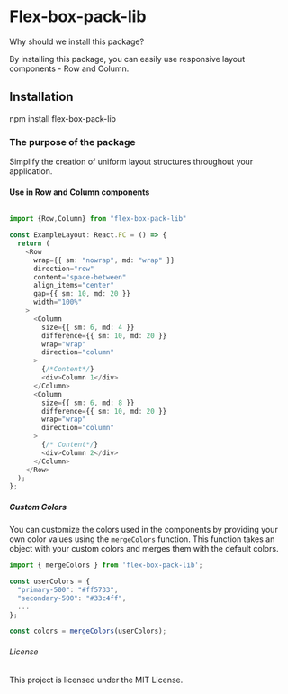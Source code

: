 # Flex-box-pack-lib

Why should we install this package?

By installing this package, you can easily use responsive layout components - Row and Column.

## Installation

npm install flex-box-pack-lib

### The purpose of the package

Simplify the creation of uniform layout structures throughout your application.

#### Use in Row and Column components

``` typescript

import {Row,Column} from "flex-box-pack-lib"

const ExampleLayout: React.FC = () => {
  return (
    <Row
      wrap={{ sm: "nowrap", md: "wrap" }}
      direction="row"
      content="space-between"
      align_items="center"
      gap={{ sm: 10, md: 20 }}
      width="100%"
    >
      <Column
        size={{ sm: 6, md: 4 }}
        difference={{ sm: 10, md: 20 }}
        wrap="wrap"
        direction="column"
      >
        {/*Content*/}
        <div>Column 1</div>
      </Column>
      <Column
        size={{ sm: 6, md: 8 }}
        difference={{ sm: 10, md: 20 }}
        wrap="wrap"
        direction="column"
      >
        {/* Content*/}
        <div>Column 2</div>
      </Column>
    </Row>
  );
};
```
##### Custom Colors

You can customize the colors used in the components by providing your own color values using the `mergeColors` function. This function takes an object with your custom colors and merges them with the default colors.

```typescript
import { mergeColors } from 'flex-box-pack-lib';

const userColors = {
  "primary-500": "#ff5733",
  "secondary-500": "#33c4ff",
  ...
};

const colors = mergeColors(userColors);
```

###### License

This project is licensed under the MIT License.